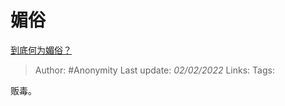 # 媚俗
[到底何为媚俗？](https://www.zhihu.com/question/27530152/answer/1675103325)

> Author: #Anonymity
> Last update: *02/02/2022*
> Links:
> Tags:

贩毒。
